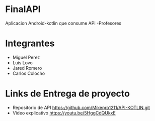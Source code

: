 # FinalAPI
Aplicacion Android-kotlin que consume API -Profesores
# Integrantes 

* Miguel Perez 
* Luis Lovo 
* Jared Romero 
* Carlos Colocho 
# Links de Entrega de proyecto
* Repositorio  de API 
https://github.com/Mikepro1211/API-KOTLIN.git
* Video explicativo 
https://youtu.be/5HggCdQUkxE
